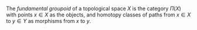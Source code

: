 The *fundamental groupoid* of a topological space $X$ is the category $\Pi(X)$ with points $x \in X$ as the objects, and homotopy classes of paths from $x \in X$ to $y \in Y$ as morphisms from $x$ to $y$.
